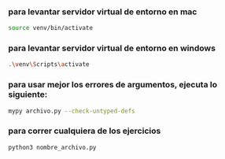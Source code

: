 ### para levantar servidor virtual de entorno en mac
```bash
source venv/bin/activate
```
### para levantar servidor virtual de entorno en windows

```bash
.\venv\Scripts\activate
```
### para usar mejor los errores de argumentos, ejecuta lo siguiente:
```bash
mypy archivo.py --check-untyped-defs
```
### para correr cualquiera de los ejercicios 
```bash
python3 nombre_archivo.py
```